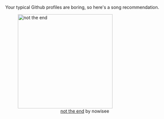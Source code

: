 Your typical Github profiles are boring, so here's a song recommendation.
<figure><img width="300" height="300" src="https://i.scdn.co/image/ab67616d0000b27360c70f9ddf8f4cc622af023a" alt="not the end" /><figcaption align="center"><a href="https://open.spotify.com/track/2Y3oPFw7W1eVmWSdz8vjPn" target="_blank">not the end</a> by nowisee</figcaption></figure>
